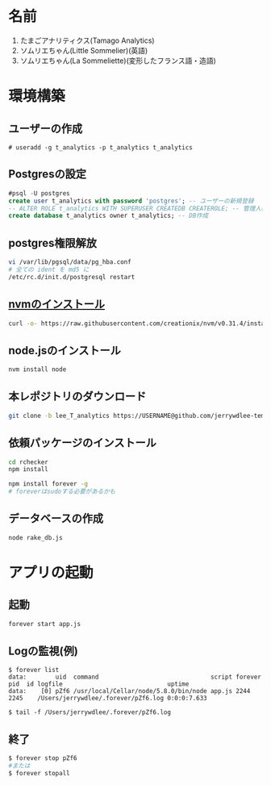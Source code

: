 # 名前
1. たまごアナリティクス(Tamago Analytics)
2. ソムリエちゃん(Little Sommelier)(英語)
3. ソムリエちゃん(La Sommeliette)(変形したフランス語・造語)

# 環境構築
## ユーザーの作成
```
# useradd -g t_analytics -p t_analytics t_analytics
```

## Postgresの設定
```sql
#psql -U postgres
create user t_analytics with password 'postgres'; -- ユーザーの新規登録
-- ALTER ROLE t_analytics WITH SUPERUSER CREATEDB CREATEROLE; -- 管理人権限付与
create database t_analytics owner t_analytics; -- DB作成
```

## postgres権限解放
```sh
vi /var/lib/pgsql/data/pg_hba.conf
# 全ての ident を md5 に
/etc/rc.d/init.d/postgresql restart
```


## [nvmのインストール](https://github.com/creationix/nvm)
```sh
curl -o- https://raw.githubusercontent.com/creationix/nvm/v0.31.4/install.sh | bash
```

## node.jsのインストール
```sh
nvm install node
```

## 本レポジトリのダウンロード
```sh
git clone -b lee_T_analytics https://USERNAME@github.com/jerrywdlee-temona/rchecker.git
```

## 依頼パッケージのインストール
```sh
cd rchecker
npm install

npm install forever -g
# foreverはsudoする必要があるかも
```

## データベースの作成
```sh
node rake_db.js
```

# アプリの起動
## 起動
```sh
forever start app.js
```

## Logの監視(例)
```
$ forever list
data:        uid  command                               script forever pid  id logfile                             uptime
data:    [0] pZf6 /usr/local/Cellar/node/5.8.0/bin/node app.js 2244    2245    /Users/jerrywdlee/.forever/pZf6.log 0:0:0:7.633

$ tail -f /Users/jerrywdlee/.forever/pZf6.log
```

## 終了
```sh
$ forever stop pZf6
#または
$ forever stopall
```
